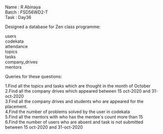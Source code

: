 Name : R Abinaya    
Batch : FSD56WD2-T   
Task : Day36

Designed a database for Zen class programme:

users   
codekata   
attendance   
topics   
tasks   
company_drives   
mentors   

 

Queries for these questions:   

1.Find all the topics and tasks which are thought in the month of October   
2.Find all the company drives which appeared between 15 oct-2020 and 31-oct-2020   
3.Find all the company drives and students who are appeared for the placement.   
4.Find the number of problems solved by the user in codekata   
5.Find all the mentors with who has the mentee's count more than 15   
6.Find the number of users who are absent and task is not submitted  between 15 oct-2020 and 31-oct-2020    
